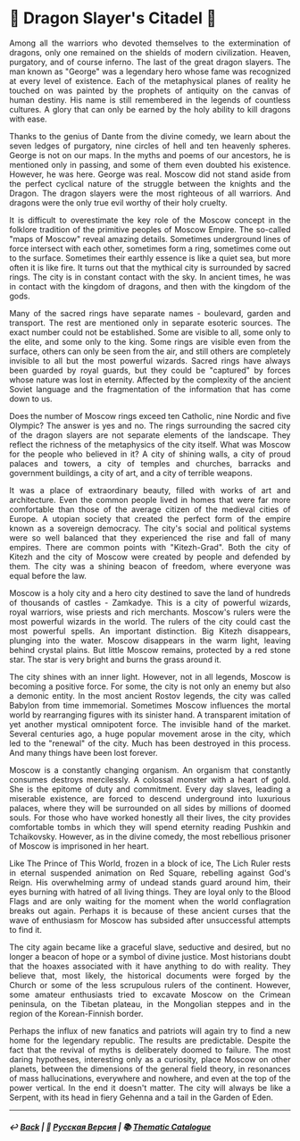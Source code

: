 # 🐉 Dragon Slayer's Citadel 🐉
<p align="justify">Among all the warriors who devoted themselves to the extermination of dragons, only one remained on the shields of modern civilization. Heaven, purgatory, and of course inferno. The last of the great dragon slayers. The man known as "George" was a legendary hero whose fame was recognized at every level of existence. Each of the metaphysical planes of reality he touched on was painted by the prophets of antiquity on the canvas of human destiny. His name is still remembered in the legends of countless cultures. A glory that can only be earned by the holy ability to kill dragons with ease.</p>

<p align="justify">Thanks to the genius of Dante from the divine comedy, we learn about the seven ledges of purgatory, nine circles of hell and ten heavenly spheres. George is not on our maps. In the myths and poems of our ancestors, he is mentioned only in passing, and some of them even doubted his existence. However, he was here. George was real. Moscow did not stand aside from the perfect cyclical nature of the struggle between the knights and the Dragon. The dragon slayers were the most righteous of all warriors. And dragons were the only true evil worthy of their holy cruelty.</p>

<p align="justify">It is difficult to overestimate the key role of the Moscow concept in the folklore tradition of the primitive peoples of Moscow Empire. The so-called "maps of Moscow" reveal amazing details. Sometimes underground lines of force intersect with each other, sometimes form a ring, sometimes come out to the surface. Sometimes their earthly essence is like a quiet sea, but more often it is like fire. It turns out that the mythical city is surrounded by sacred rings. The city is in constant contact with the sky. In ancient times, he was in contact with the kingdom of dragons, and then with the kingdom of the gods.</p>

<p align="justify">Many of the sacred rings have separate names - boulevard, garden and transport. The rest are mentioned only in separate esoteric sources. The exact number could not be established. Some are visible to all, some only to the elite, and some only to the king. Some rings are visible even from the surface, others can only be seen from the air, and still others are completely invisible to all but the most powerful wizards. Sacred rings have always been guarded by royal guards, but they could be "captured" by forces whose nature was lost in eternity. Affected by the complexity of the ancient Soviet language and the fragmentation of the information that has come down to us.</p>

<p align="justify">Does the number of Moscow rings exceed ten Catholic, nine Nordic and five Olympic? The answer is yes and no. The rings surrounding the sacred city of the dragon slayers are not separate elements of the landscape. They reflect the richness of the metaphysics of the city itself. What was Moscow for the people who believed in it? A city of shining walls, a city of proud palaces and towers, a city of temples and churches, barracks and government buildings, a city of art, and a city of terrible weapons.</p>

<p align="justify">It was a place of extraordinary beauty, filled with works of art and architecture. Even the common people lived in homes that were far more comfortable than those of the average citizen of the medieval cities of Europe. A utopian society that created the perfect form of the empire known as a sovereign democracy. The city's social and political systems were so well balanced that they experienced the rise and fall of many empires. There are common points with "Kitezh-Grad". Both the city of Kitezh and the city of Moscow were created by people and defended by them. The city was a shining beacon of freedom, where everyone was equal before the law.</p>

<p align="justify">Moscow is a holy city and a hero city destined to save the land of hundreds of thousands of castles - Zamkadye. This is a city of powerful wizards, royal warriors, wise priests and rich merchants. Moscow's rulers were the most powerful wizards in the world. The rulers of the city could cast the most powerful spells. An important distinction. Big Kitezh disappears, plunging into the water. Moscow disappears in the warm light, leaving behind crystal plains. But little Moscow remains, protected by a red stone star. The star is very bright and burns the grass around it.</p>

<p align="justify">The city shines with an inner light. However, not in all legends, Moscow is becoming a positive force. For some, the city is not only an enemy but also a demonic entity. In the most ancient Rostov legends, the city was called Babylon from time immemorial. Sometimes Moscow influences the mortal world by rearranging figures with its sinister hand. A transparent imitation of yet another mystical omnipotent force. The invisible hand of the market. Several centuries ago, a huge popular movement arose in the city, which led to the "renewal" of the city. Much has been destroyed in this process. And many things have been lost forever.</p>

<p align="justify">Moscow is a constantly changing organism. An organism that constantly consumes destroys mercilessly. A colossal monster with a heart of gold. She is the epitome of duty and commitment. Every day slaves, leading a miserable existence, are forced to descend underground into luxurious palaces, where they will be surrounded on all sides by millions of doomed souls. For those who have worked honestly all their lives, the city provides comfortable tombs in which they will spend eternity reading Pushkin and Tchaikovsky. However, as in the divine comedy, the most rebellious prisoner of Moscow is imprisoned in her heart.</p>

<p align="justify">Like The Prince of This World, frozen in a block of ice, The Lich Ruler rests in eternal suspended animation on Red Square, rebelling against God's Reign. His overwhelming army of undead stands guard around him, their eyes burning with hatred of all living things. They are loyal only to the Blood Flags and are only waiting for the moment when the world conflagration breaks out again. Perhaps it is because of these ancient curses that the wave of enthusiasm for Moscow has subsided after unsuccessful attempts to find it.</p>

<p align="justify">The city again became like a graceful slave, seductive and desired, but no longer a beacon of hope or a symbol of divine justice. Most historians doubt that the hoaxes associated with it have anything to do with reality. They believe that, most likely, the historical documents were forged by the Church or some of the less scrupulous rulers of the continent. However, some amateur enthusiasts tried to excavate Moscow on the Crimean peninsula, on the Tibetan plateau, in the Mongolian steppes and in the region of the Korean-Finnish border.</p>

<p align="justify">Perhaps the influx of new fanatics and patriots will again try to find a new home for the legendary republic. The results are predictable. Despite the fact that the revival of myths is deliberately doomed to failure. The most daring hypotheses, interesting only as a curiosity, place Moscow on other planets, between the dimensions of the general field theory, in resonances of mass hallucinations, everywhere and nowhere, and even at the top of the power vertical. In the end it doesn't matter. The city will always be like a Serpent, with its head in fiery Gehenna and a tail in the Garden of Eden.</p>

***

##### ↩️ [Back](index.md) | 🌻 [Русская Версия](dragon_citadel-2.md) | 📚 [Thematic Catalogue](index_t.md)


